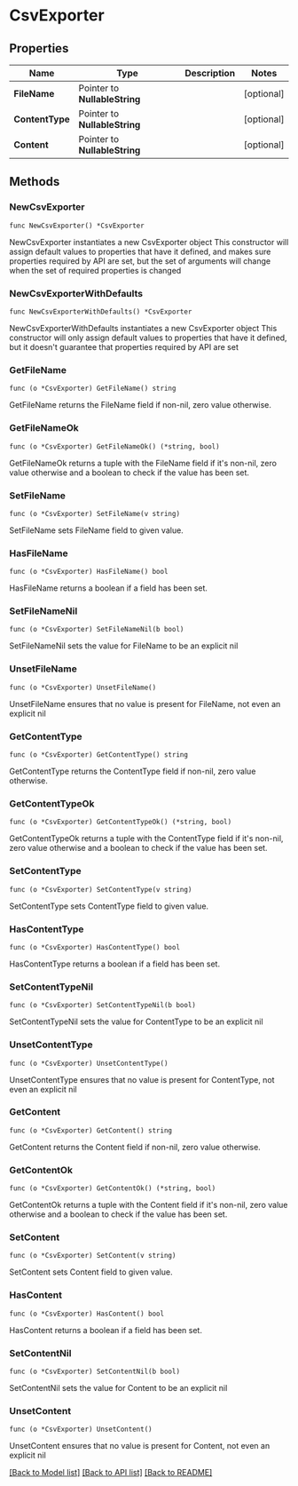 # CsvExporter

## Properties

Name | Type | Description | Notes
------------ | ------------- | ------------- | -------------
**FileName** | Pointer to **NullableString** |  | [optional] 
**ContentType** | Pointer to **NullableString** |  | [optional] 
**Content** | Pointer to **NullableString** |  | [optional] 

## Methods

### NewCsvExporter

`func NewCsvExporter() *CsvExporter`

NewCsvExporter instantiates a new CsvExporter object
This constructor will assign default values to properties that have it defined,
and makes sure properties required by API are set, but the set of arguments
will change when the set of required properties is changed

### NewCsvExporterWithDefaults

`func NewCsvExporterWithDefaults() *CsvExporter`

NewCsvExporterWithDefaults instantiates a new CsvExporter object
This constructor will only assign default values to properties that have it defined,
but it doesn't guarantee that properties required by API are set

### GetFileName

`func (o *CsvExporter) GetFileName() string`

GetFileName returns the FileName field if non-nil, zero value otherwise.

### GetFileNameOk

`func (o *CsvExporter) GetFileNameOk() (*string, bool)`

GetFileNameOk returns a tuple with the FileName field if it's non-nil, zero value otherwise
and a boolean to check if the value has been set.

### SetFileName

`func (o *CsvExporter) SetFileName(v string)`

SetFileName sets FileName field to given value.

### HasFileName

`func (o *CsvExporter) HasFileName() bool`

HasFileName returns a boolean if a field has been set.

### SetFileNameNil

`func (o *CsvExporter) SetFileNameNil(b bool)`

 SetFileNameNil sets the value for FileName to be an explicit nil

### UnsetFileName
`func (o *CsvExporter) UnsetFileName()`

UnsetFileName ensures that no value is present for FileName, not even an explicit nil
### GetContentType

`func (o *CsvExporter) GetContentType() string`

GetContentType returns the ContentType field if non-nil, zero value otherwise.

### GetContentTypeOk

`func (o *CsvExporter) GetContentTypeOk() (*string, bool)`

GetContentTypeOk returns a tuple with the ContentType field if it's non-nil, zero value otherwise
and a boolean to check if the value has been set.

### SetContentType

`func (o *CsvExporter) SetContentType(v string)`

SetContentType sets ContentType field to given value.

### HasContentType

`func (o *CsvExporter) HasContentType() bool`

HasContentType returns a boolean if a field has been set.

### SetContentTypeNil

`func (o *CsvExporter) SetContentTypeNil(b bool)`

 SetContentTypeNil sets the value for ContentType to be an explicit nil

### UnsetContentType
`func (o *CsvExporter) UnsetContentType()`

UnsetContentType ensures that no value is present for ContentType, not even an explicit nil
### GetContent

`func (o *CsvExporter) GetContent() string`

GetContent returns the Content field if non-nil, zero value otherwise.

### GetContentOk

`func (o *CsvExporter) GetContentOk() (*string, bool)`

GetContentOk returns a tuple with the Content field if it's non-nil, zero value otherwise
and a boolean to check if the value has been set.

### SetContent

`func (o *CsvExporter) SetContent(v string)`

SetContent sets Content field to given value.

### HasContent

`func (o *CsvExporter) HasContent() bool`

HasContent returns a boolean if a field has been set.

### SetContentNil

`func (o *CsvExporter) SetContentNil(b bool)`

 SetContentNil sets the value for Content to be an explicit nil

### UnsetContent
`func (o *CsvExporter) UnsetContent()`

UnsetContent ensures that no value is present for Content, not even an explicit nil

[[Back to Model list]](../README.md#documentation-for-models) [[Back to API list]](../README.md#documentation-for-api-endpoints) [[Back to README]](../README.md)


